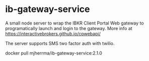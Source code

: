 # ib-gateway-service
A small node server to wrap the IBKR Client Portal Web gateway to programatically launch and login to the gateway.
More info at https://interactivebrokers.github.io/cpwebapi/

The server supports SMS two factor auth with twilio.
 
docker pull mjherrma/ib-gateway-service:2.1.0
